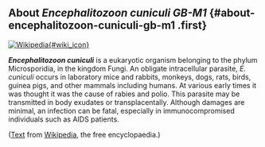 About *Encephalitozoon cuniculi GB-M1* {#about-encephalitozoon-cuniculi-gb-m1 .first}
--------------------------------------

[![Wikipedia](/img/wikipedia_logo_v2_en.png){#wiki_icon}](http://en.wikipedia.org/wiki/Encephalitozoon_cuniculi)

***Encephalitozoon cuniculi*** is a eukaryotic organism belonging to the
phylum Microsporidia, in the kingdom Fungi. An obligate intracellular
parasite, *E. cuniculi* occurs in laboratory mice and rabbits, monkeys,
dogs, rats, birds, guinea pigs, and other mammals including humans. At
various early times it was thought it was the cause of rabies and polio.
This parasite may be transmitted in body exudates or transplacentally.
Although damages are minimal, an infection can be fatal, especially in
immunocompromised individuals such as AIDS patients.

([Text](http://en.wikipedia.org/wiki/Encephalitozoon_cuniculi) from
[Wikipedia](http://en.wikipedia.org/), the free encyclopaedia.)
